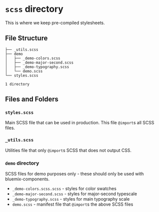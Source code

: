 # `scss` directory

This is where we keep pre-compiled stylesheets.

## File Structure
```
├── _utils.scss
├── demo
│   ├── _demo-colors.scss
│   ├── _demo-major-second.scss
│   ├── _demo-typography.scss
│   └── demo.scss
└── styles.scss

1 directory
```

## Files and Folders

### `styles.scss`

Main SCSS file that can be used in production.
This file `@import`s all SCSS files.

### `_utils.scss`

Utilities file that only `@import`s SCSS that does not output CSS.

### `demo` directory

SCSS files for demo purposes only - these should only be used with bluemix-components.

* `_demo-colors.scss.scss` - styles for color swatches
* `_demo-major-second.scss` - styles for major-second typescale
* `_demo-typography.scss` - styles for main typography scale
* `demo.scss` - manifest file that `@import`s the above SCSS files
